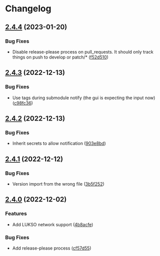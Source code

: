 # Changelog

## [2.4.4](https://github.com/lukso-network/tools-staking-deposit-cli/compare/v2.4.3...v2.4.4) (2023-01-20)


### Bug Fixes

* Disable release-please process on pull_requests. It should only track things on push to develop or patch/* ([f52d510](https://github.com/lukso-network/tools-staking-deposit-cli/commit/f52d5109617dfb44c097606aa7bbc38a3cfda6ef))

## [2.4.3](https://github.com/lukso-network/tools-staking-deposit-cli/compare/v2.4.2...v2.4.3) (2022-12-13)


### Bug Fixes

* Use tags during submodule notify (the gui is expecting the input now) ([c98fc36](https://github.com/lukso-network/tools-staking-deposit-cli/commit/c98fc36afd6f1f71d127621967b464f027ca2881))

## [2.4.2](https://github.com/lukso-network/tools-staking-deposit-cli/compare/v2.4.1...v2.4.2) (2022-12-13)


### Bug Fixes

* Inherit secrets to allow notification ([903e8bd](https://github.com/lukso-network/tools-staking-deposit-cli/commit/903e8bdd2f7a73ef626aaa75e2af1a6dcd6f0297))

## [2.4.1](https://github.com/lukso-network/tools-staking-deposit-cli/compare/v2.4.0...v2.4.1) (2022-12-12)


### Bug Fixes

* Version import from the wrong file ([3b5f252](https://github.com/lukso-network/tools-staking-deposit-cli/commit/3b5f2529c0752e64c42c7a182816833a0f26745d))

## [2.4.0](https://github.com/lukso-network/tools-staking-deposit-cli/compare/v2.3.0...v2.4.0) (2022-12-02)


### Features

* Add LUKSO network support ([4b8acfe](https://github.com/lukso-network/tools-staking-deposit-cli/commit/4b8acfe099bdd8c1ebf04d15a9cbf3a1bdd53a2e))


### Bug Fixes

* Add release-please process ([cf57d55](https://github.com/lukso-network/tools-staking-deposit-cli/commit/cf57d559b7d9535f333b4fb74a53252f8ba7f371))
